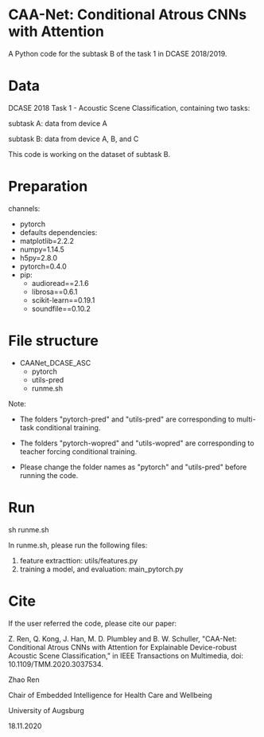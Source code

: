# CAA-Net: Conditional Atrous CNNs with Attention
A Python code for the subtask B of the task 1 in DCASE 2018/2019.


# Data
DCASE 2018 Task 1 - Acoustic Scene Classification, containing two tasks:

subtask A: data from device A

subtask B: data from device A, B, and C

This code is working on the dataset of subtask B.


# Preparation
channels:
  - pytorch
  - defaults
dependencies:
  - matplotlib=2.2.2
  - numpy=1.14.5
  - h5py=2.8.0
  - pytorch=0.4.0
  - pip:
    - audioread==2.1.6
    - librosa==0.6.1
    - scikit-learn==0.19.1
    - soundfile==0.10.2


# File structure
- CAANet_DCASE_ASC
  - pytorch
  - utils-pred
  - runme.sh

Note: 
- The folders "pytorch-pred" and "utils-pred" are corresponding to multi-task conditional training.

- The folders "pytorch-wopred" and "utils-wopred" are corresponding to teacher forcing conditional training.

- Please change the folder names as "pytorch" and "utils-pred" before running the code.


# Run 
sh runme.sh

In runme.sh, please run the following files:
1. feature extracttion: utils/features.py
2. training a model, and evaluation: main_pytorch.py

# Cite
If the user referred the code, please cite our paper:

Z. Ren, Q. Kong, J. Han, M. D. Plumbley and B. W. Schuller, "CAA-Net: Conditional Atrous CNNs with Attention for Explainable Device-robust Acoustic Scene Classification," in IEEE Transactions on Multimedia, doi: 10.1109/TMM.2020.3037534.





Zhao Ren

Chair of Embedded Intelligence for Health Care and Wellbeing

University of Augsburg

18.11.2020

